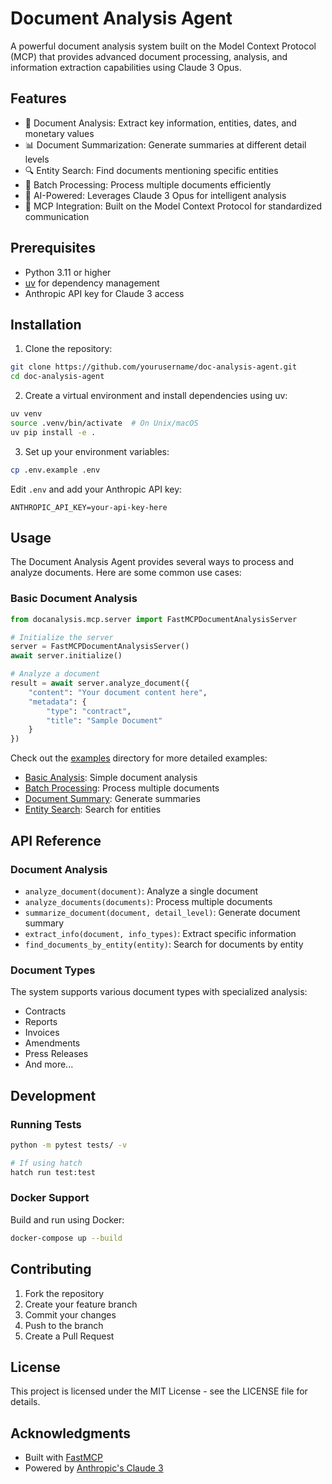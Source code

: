# Document Analysis Agent

A powerful document analysis system built on the Model Context Protocol (MCP) that provides advanced document processing, analysis, and information extraction capabilities using Claude 3 Opus.

## Features

- 📄 Document Analysis: Extract key information, entities, dates, and monetary values
- 📊 Document Summarization: Generate summaries at different detail levels
- 🔍 Entity Search: Find documents mentioning specific entities
- 📁 Batch Processing: Process multiple documents efficiently
- 🤖 AI-Powered: Leverages Claude 3 Opus for intelligent analysis
- 🔄 MCP Integration: Built on the Model Context Protocol for standardized communication

## Prerequisites

- Python 3.11 or higher
- [uv](https://github.com/astral-sh/uv) for dependency management
- Anthropic API key for Claude 3 access

## Installation

1. Clone the repository:
```bash
git clone https://github.com/yourusername/doc-analysis-agent.git
cd doc-analysis-agent
```

2. Create a virtual environment and install dependencies using uv:
```bash
uv venv
source .venv/bin/activate  # On Unix/macOS
uv pip install -e .
```

3. Set up your environment variables:
```bash
cp .env.example .env
```

Edit `.env` and add your Anthropic API key:
```
ANTHROPIC_API_KEY=your-api-key-here
```

## Usage

The Document Analysis Agent provides several ways to process and analyze documents. Here are some common use cases:

### Basic Document Analysis

```python
from docanalysis.mcp.server import FastMCPDocumentAnalysisServer

# Initialize the server
server = FastMCPDocumentAnalysisServer()
await server.initialize()

# Analyze a document
result = await server.analyze_document({
    "content": "Your document content here",
    "metadata": {
        "type": "contract",
        "title": "Sample Document"
    }
})
```

Check out the [examples](examples/) directory for more detailed examples:

- [Basic Analysis](examples/basic_analysis.py): Simple document analysis
- [Batch Processing](examples/batch_processing.py): Process multiple documents
- [Document Summary](examples/document_summary.py): Generate summaries
- [Entity Search](examples/entity_search.py): Search for entities

## API Reference

### Document Analysis

- `analyze_document(document)`: Analyze a single document
- `analyze_documents(documents)`: Process multiple documents
- `summarize_document(document, detail_level)`: Generate document summary
- `extract_info(document, info_types)`: Extract specific information
- `find_documents_by_entity(entity)`: Search for documents by entity

### Document Types

The system supports various document types with specialized analysis:

- Contracts
- Reports
- Invoices
- Amendments
- Press Releases
- And more...

## Development

### Running Tests

```bash
python -m pytest tests/ -v

# If using hatch
hatch run test:test
```

### Docker Support

Build and run using Docker:

```bash
docker-compose up --build
```

## Contributing

1. Fork the repository
2. Create your feature branch
3. Commit your changes
4. Push to the branch
5. Create a Pull Request

## License

This project is licensed under the MIT License - see the LICENSE file for details.

## Acknowledgments

- Built with [FastMCP](https://github.com/yourusername/fastmcp)
- Powered by [Anthropic's Claude 3](https://www.anthropic.com/claude) 